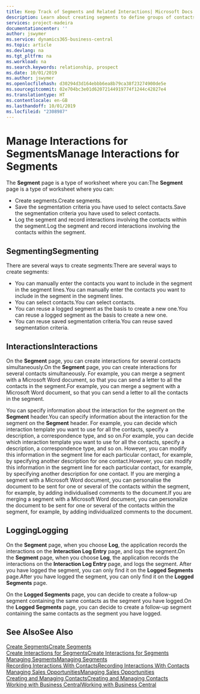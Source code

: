 ```yaml
---
title: Keep Track of Segments and Related Interactions| Microsoft Docs
description: Learn about creating segments to define groups of contacts and specifying interactions for segments.
services: project-madeira
documentationcenter: ''
author: jswymer
ms.service: dynamics365-business-central
ms.topic: article
ms.devlang: na
ms.tgt_pltfrm: na
ms.workload: na
ms.search.keywords: relationship, prospect
ms.date: 10/01/2019
ms.author: jswymer
ms.openlocfilehash: d30294d3d164ebbb6ea8b79ca38f23274900de5e
ms.sourcegitcommit: 02e704bc3e01d62072144919774f1244c42827e4
ms.translationtype: HT
ms.contentlocale: en-GB
ms.lasthandoff: 10/01/2019
ms.locfileid: "2308987"
---
```

# <a name="manage-interactions-for-segments"></a><span data-ttu-id="215b4-103">Manage Interactions for Segments</span><span class="sxs-lookup"><span data-stu-id="215b4-103">Manage Interactions for Segments</span></span>
<span data-ttu-id="215b4-104">The **Segment** page is a type of worksheet where you can:</span><span class="sxs-lookup"><span data-stu-id="215b4-104">The **Segment** page is a type of worksheet where you can:</span></span>

* <span data-ttu-id="215b4-105">Create segments.</span><span class="sxs-lookup"><span data-stu-id="215b4-105">Create segments.</span></span>
* <span data-ttu-id="215b4-106">Save the segmentation criteria you have used to select contacts.</span><span class="sxs-lookup"><span data-stu-id="215b4-106">Save the segmentation criteria you have used to select contacts.</span></span>
* <span data-ttu-id="215b4-107">Log the segment and record interactions involving the contacts within the segment.</span><span class="sxs-lookup"><span data-stu-id="215b4-107">Log the segment and record interactions involving the contacts within the segment.</span></span>

## <a name="segmenting"></a><span data-ttu-id="215b4-108">Segmenting</span><span class="sxs-lookup"><span data-stu-id="215b4-108">Segmenting</span></span>
<span data-ttu-id="215b4-109">There are several ways to create segments:</span><span class="sxs-lookup"><span data-stu-id="215b4-109">There are several ways to create segments:</span></span>

* <span data-ttu-id="215b4-110">You can manually enter the contacts you want to include in the segment in the segment lines.</span><span class="sxs-lookup"><span data-stu-id="215b4-110">You can manually enter the contacts you want to include in the segment in the segment lines.</span></span>
* <span data-ttu-id="215b4-111">You can select contacts.</span><span class="sxs-lookup"><span data-stu-id="215b4-111">You can select contacts.</span></span>
* <span data-ttu-id="215b4-112">You can reuse a logged segment as the basis to create a new one.</span><span class="sxs-lookup"><span data-stu-id="215b4-112">You can reuse a logged segment as the basis to create a new one.</span></span>
* <span data-ttu-id="215b4-113">You can reuse saved segmentation criteria.</span><span class="sxs-lookup"><span data-stu-id="215b4-113">You can reuse saved segmentation criteria.</span></span>

## <a name="interactions"></a><span data-ttu-id="215b4-114">Interactions</span><span class="sxs-lookup"><span data-stu-id="215b4-114">Interactions</span></span>
<span data-ttu-id="215b4-115">On the **Segment** page, you can create interactions for several contacts simultaneously.</span><span class="sxs-lookup"><span data-stu-id="215b4-115">On the **Segment** page, you can create interactions for several contacts simultaneously.</span></span> <span data-ttu-id="215b4-116">For example, you can merge a segment with a Microsoft Word document, so that you can send a letter to all the contacts in the segment.</span><span class="sxs-lookup"><span data-stu-id="215b4-116">For example, you can merge a segment with a Microsoft Word document, so that you can send a letter to all the contacts in the segment.</span></span>

<span data-ttu-id="215b4-117">You can specify information about the interaction for the segment on the **Segment** header.</span><span class="sxs-lookup"><span data-stu-id="215b4-117">You can specify information about the interaction for the segment on the **Segment** header.</span></span> <span data-ttu-id="215b4-118">For example, you can decide which interaction template you want to use for all the contacts, specify a description, a correspondence type, and so on.</span><span class="sxs-lookup"><span data-stu-id="215b4-118">For example, you can decide which interaction template you want to use for all the contacts, specify a description, a correspondence type, and so on.</span></span> <span data-ttu-id="215b4-119">However, you can modify this information in the segment line for each particular contact, for example, by specifying another description for one contact.</span><span class="sxs-lookup"><span data-stu-id="215b4-119">However, you can modify this information in the segment line for each particular contact, for example, by specifying another description for one contact.</span></span> <span data-ttu-id="215b4-120">If you are merging a segment with a Microsoft Word document, you can personalise the document to be sent for one or several of the contacts within the segment, for example, by adding individualised comments to the document.</span><span class="sxs-lookup"><span data-stu-id="215b4-120">If you are merging a segment with a Microsoft Word document, you can personalize the document to be sent for one or several of the contacts within the segment, for example, by adding individualized comments to the document.</span></span>

## <a name="logging"></a><span data-ttu-id="215b4-121">Logging</span><span class="sxs-lookup"><span data-stu-id="215b4-121">Logging</span></span>
<span data-ttu-id="215b4-122">On the **Segment** page, when you choose **Log**, the application records the interactions on the **Interaction Log Entry** page, and logs the segment.</span><span class="sxs-lookup"><span data-stu-id="215b4-122">On the **Segment** page, when you choose **Log**, the application records the interactions on the **Interaction Log Entry** page, and logs the segment.</span></span> <span data-ttu-id="215b4-123">After you have logged the segment, you can only find it on the **Logged Segments** page.</span><span class="sxs-lookup"><span data-stu-id="215b4-123">After you have logged the segment, you can only find it on the **Logged Segments** page.</span></span>

<span data-ttu-id="215b4-124">On the **Logged Segments** page, you can decide to create a follow-up segment containing the same contacts as the segment you have logged.</span><span class="sxs-lookup"><span data-stu-id="215b4-124">On the **Logged Segments** page, you can decide to create a follow-up segment containing the same contacts as the segment you have logged.</span></span>

## <a name="see-also"></a><span data-ttu-id="215b4-125">See Also</span><span class="sxs-lookup"><span data-stu-id="215b4-125">See Also</span></span>
[<span data-ttu-id="215b4-126">Create Segments</span><span class="sxs-lookup"><span data-stu-id="215b4-126">Create Segments</span></span>](marketing-how-create-segment.md)  
[<span data-ttu-id="215b4-127">Create Interactions for Segments</span><span class="sxs-lookup"><span data-stu-id="215b4-127">Create Interactions for Segments</span></span>](marketing-how-create-interactions.md)  
[<span data-ttu-id="215b4-128">Managing Segments</span><span class="sxs-lookup"><span data-stu-id="215b4-128">Managing Segments</span></span>](marketing-segments.md)  
[<span data-ttu-id="215b4-129">Recording Interactions With Contacts</span><span class="sxs-lookup"><span data-stu-id="215b4-129">Recording Interactions With Contacts</span></span>](marketing-interactions.md)  
[<span data-ttu-id="215b4-130">Managing Sales Opportunities</span><span class="sxs-lookup"><span data-stu-id="215b4-130">Managing Sales Opportunities</span></span>](marketing-manage-sales-opportunities.md)  
[<span data-ttu-id="215b4-131">Creating and Managing Contacts</span><span class="sxs-lookup"><span data-stu-id="215b4-131">Creating and Managing Contacts</span></span>](marketing-contacts.md)  
[<span data-ttu-id="215b4-132">Working with Business Central</span><span class="sxs-lookup"><span data-stu-id="215b4-132">Working with Business Central</span></span>](ui-work-product.md)
